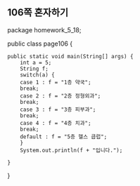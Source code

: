 ## 106쪽 혼자하기

package homework_5_18;

public class page106 {

	public static void main(String[] args) {
		int a = 5;
		String f;
		switch(a) {
		case 1 : f = "1층 약국";
		break;
		case 2 : f = "2층 정형외과";
		break;
		case 3 : f = "3층 피부과";
		break;
		case 4 : f = "4층 치과";
		break;
		default : f = "5층 헬스 큽럽";
		}
		System.out.println(f + "입니다.");

	}

}
